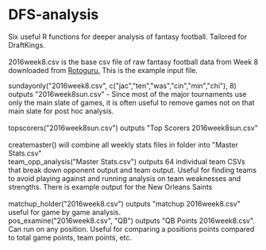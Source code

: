 # DFS-analysis
Six useful R functions for deeper analysis of fantasy football. Tailored for DraftKings. <br />
<br />
2016week8.csv is the base csv file of raw fantasy football data from Week 8 downloaded from <a href = "http://rotoguru1.com/cgi-bin/fyday.pl?week=8&year=2016&game=dk&scsv=1" target="_blank">Rotoguru.</a> This is the example input file.  <br />

sundayonly("2016week8.csv", c("jac","ten","was","cin","min","chi"), 8) outputs "2016week8sun.csv" - Since most of the major tournaments use only the main slate of games, it is often useful to remove games not on that main slate for post hoc analysis.  <br />
 <br />
topscorers("2016week8sun.csv") outputs "Top Scorers 2016week8sun.csv" <br/>
<br />
createmaster() will combine all weekly stats files in folder into "Master Stats.csv"  <br />
team_opp_analysis("Master Stats.csv") outputs 64 individual team CSVs that break down opponent output and team output. Useful for finding teams to avoid playing against and running analysis on team weaknesses and strengths. There is example output for the New Orleans Saints <br />
<br />
matchup_holder("2016week8.csv") outputs "matchup 2016week8.csv" useful for game by game analysis. <br />
pos_examine("2016week8.csv", "QB") outputs "QB Points 2016week8.csv". Can run on any position. Useful for comparing a positions points compared to total game points, team points, etc.  

 
